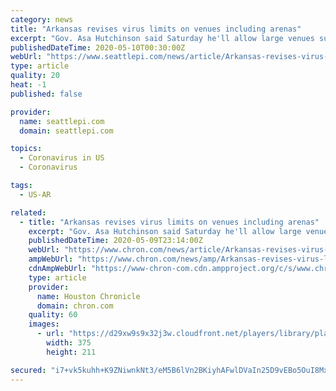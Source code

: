```yaml
---
category: news
title: "Arkansas revises virus limits on venues including arenas"
excerpt: "Gov. Asa Hutchinson said Saturday he'll allow large venues such as arenas and stadiums to fill to one-third capacity, with approval, in a revision of restrictions he announced earlier this week because of the coronavirus pandemic."
publishedDateTime: 2020-05-10T00:30:00Z
webUrl: "https://www.seattlepi.com/news/article/Arkansas-revises-virus-limits-on-venues-including-15259305.php"
type: article
quality: 20
heat: -1
published: false

provider:
  name: seattlepi.com
  domain: seattlepi.com

topics:
  - Coronavirus in US
  - Coronavirus

tags:
  - US-AR

related:
  - title: "Arkansas revises virus limits on venues including arenas"
    excerpt: "Gov. Asa Hutchinson said Saturday he'll allow large venues such as arenas and stadiums to fill to one-third capacity, with approval, in a revision of restrictions he announced earlier this week because of the coronavirus pandemic."
    publishedDateTime: 2020-05-09T23:14:00Z
    webUrl: "https://www.chron.com/news/article/Arkansas-revises-virus-limits-on-venues-including-15259305.php"
    ampWebUrl: "https://www.chron.com/news/amp/Arkansas-revises-virus-limits-on-venues-including-15259305.php"
    cdnAmpWebUrl: "https://www-chron-com.cdn.ampproject.org/c/s/www.chron.com/news/amp/Arkansas-revises-virus-limits-on-venues-including-15259305.php"
    type: article
    provider:
      name: Houston Chronicle
      domain: chron.com
    quality: 60
    images:
      - url: "https://d29xw9s9x32j3w.cloudfront.net/players/library/placeholder.png"
        width: 375
        height: 211

secured: "i7+vk5kuhh+K9ZNiwnkNt3/eM5B6lVn2BKiyhAFwlDVaIn25D9vEBo5OuI8MxDOUtZzsYE2OqK6dWJhAHNBXD+4htkh7A4VPch/gw4xsdu9cvh7jRVTeYNeTblKwMFtz3DbAxMVOxWl8otuqDcgz5q79gjmHDFztQSSLngBqaqnOO5dwZPV+5R1PSG0fv8SO0vdFENaBWvQZWDmU0H21XXeYSaIX1s8SJLry9kLZFN4Y3dSSAY0XGz0YWi6lOnVuxCQAZN+ahSEFrgaR+2w93UiRjeI4P2p97S89fUMQeKPWxwtSr/IoLw762YTR34cV;3K7ECjP1kJkRgC+nARqpLQ=="
---
```


